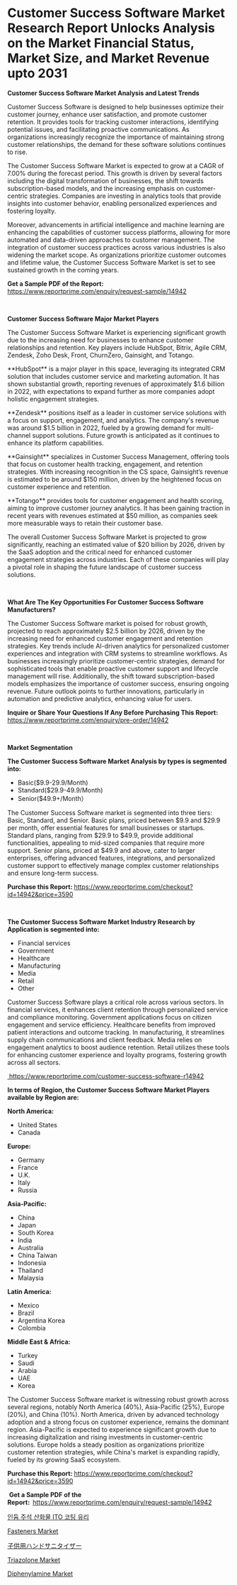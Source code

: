 <p><h1>Customer Success Software Market Research Report Unlocks Analysis on the Market Financial Status, Market Size, and Market Revenue upto 2031</h1></p><p><strong>Customer Success Software Market Analysis and Latest Trends</strong></p>
<p><p>Customer Success Software is designed to help businesses optimize their customer journey, enhance user satisfaction, and promote customer retention. It provides tools for tracking customer interactions, identifying potential issues, and facilitating proactive communications. As organizations increasingly recognize the importance of maintaining strong customer relationships, the demand for these software solutions continues to rise.</p><p>The Customer Success Software Market is expected to grow at a CAGR of 7.00% during the forecast period. This growth is driven by several factors including the digital transformation of businesses, the shift towards subscription-based models, and the increasing emphasis on customer-centric strategies. Companies are investing in analytics tools that provide insights into customer behavior, enabling personalized experiences and fostering loyalty.</p><p>Moreover, advancements in artificial intelligence and machine learning are enhancing the capabilities of customer success platforms, allowing for more automated and data-driven approaches to customer management. The integration of customer success practices across various industries is also widening the market scope. As organizations prioritize customer outcomes and lifetime value, the Customer Success Software Market is set to see sustained growth in the coming years.</p></p>
<p><strong>Get a Sample PDF of the Report:&nbsp;</strong> <a href="https://www.reportprime.com/enquiry/request-sample/14942">https://www.reportprime.com/enquiry/request-sample/14942</a></p>
<p>&nbsp;</p>
<p><strong>Customer Success Software Major Market Players</strong></p>
<p><p>The Customer Success Software Market is experiencing significant growth due to the increasing need for businesses to enhance customer relationships and retention. Key players include HubSpot, Bitrix, Agile CRM, Zendesk, Zoho Desk, Front, ChurnZero, Gainsight, and Totango.</p><p>**HubSpot** is a major player in this space, leveraging its integrated CRM solution that includes customer service and marketing automation. It has shown substantial growth, reporting revenues of approximately $1.6 billion in 2022, with expectations to expand further as more companies adopt holistic engagement strategies.</p><p>**Zendesk** positions itself as a leader in customer service solutions with a focus on support, engagement, and analytics. The company's revenue was around $1.5 billion in 2022, fueled by a growing demand for multi-channel support solutions. Future growth is anticipated as it continues to enhance its platform capabilities.</p><p>**Gainsight** specializes in Customer Success Management, offering tools that focus on customer health tracking, engagement, and retention strategies. With increasing recognition in the CS space, Gainsight’s revenue is estimated to be around $150 million, driven by the heightened focus on customer experience and retention.</p><p>**Totango** provides tools for customer engagement and health scoring, aiming to improve customer journey analytics. It has been gaining traction in recent years with revenues estimated at $50 million, as companies seek more measurable ways to retain their customer base.</p><p>The overall Customer Success Software Market is projected to grow significantly, reaching an estimated value of $20 billion by 2026, driven by the SaaS adoption and the critical need for enhanced customer engagement strategies across industries. Each of these companies will play a pivotal role in shaping the future landscape of customer success solutions.</p></p>
<p>&nbsp;</p>
<p><strong>What Are The Key Opportunities For Customer Success Software Manufacturers?</strong></p>
<p><p>The Customer Success Software market is poised for robust growth, projected to reach approximately $2.5 billion by 2026, driven by the increasing need for enhanced customer engagement and retention strategies. Key trends include AI-driven analytics for personalized customer experiences and integration with CRM systems to streamline workflows. As businesses increasingly prioritize customer-centric strategies, demand for sophisticated tools that enable proactive customer support and lifecycle management will rise. Additionally, the shift toward subscription-based models emphasizes the importance of customer success, ensuring ongoing revenue. Future outlook points to further innovations, particularly in automation and predictive analytics, enhancing value for users.</p></p>
<p><strong>Inquire or Share Your Questions If Any Before Purchasing This Report:</strong> <a href="https://www.reportprime.com/enquiry/pre-order/14942">https://www.reportprime.com/enquiry/pre-order/14942</a></p>
<p>&nbsp;</p>
<p><strong>Market Segmentation</strong></p>
<p><strong>The Customer Success Software Market Analysis by types is segmented into:</strong></p>
<p><ul><li>Basic($9.9-29.9/Month)</li><li>Standard($29.9-49.9/Month)</li><li>Senior($49.9+/Month）</li></ul></p>
<p><p>The Customer Success Software market is segmented into three tiers: Basic, Standard, and Senior. Basic plans, priced between $9.9 and $29.9 per month, offer essential features for small businesses or startups. Standard plans, ranging from $29.9 to $49.9, provide additional functionalities, appealing to mid-sized companies that require more support. Senior plans, priced at $49.9 and above, cater to larger enterprises, offering advanced features, integrations, and personalized customer support to effectively manage complex customer relationships and ensure long-term success.</p></p>
<p><strong>Purchase this Report:&nbsp;</strong><a href="https://www.reportprime.com/checkout?id=14942&price=3590">https://www.reportprime.com/checkout?id=14942&price=3590</a></p>
<p>&nbsp;</p>
<p><strong>The Customer Success Software Market Industry Research by Application is segmented into:</strong></p>
<p><ul><li>Financial services</li><li>Government</li><li>Healthcare</li><li>Manufacturing</li><li>Media</li><li>Retail</li><li>Other</li></ul></p>
<p><p>Customer Success Software plays a critical role across various sectors. In financial services, it enhances client retention through personalized service and compliance monitoring. Government applications focus on citizen engagement and service efficiency. Healthcare benefits from improved patient interactions and outcome tracking. In manufacturing, it streamlines supply chain communications and client feedback. Media relies on engagement analytics to boost audience retention. Retail utilizes these tools for enhancing customer experience and loyalty programs, fostering growth across all sectors.</p></p>
<p><a href="https://www.reportprime.com/customer-success-software-r14942">&nbsp;https://www.reportprime.com/customer-success-software-r14942</a></p>
<p><strong>In terms of Region, the Customer Success Software Market Players available by Region are:</strong></p>
<p>
    <p> <strong> North America: </strong>
        <ul>
            <li>United States</li>
            <li>Canada</li>
        </ul>
        </p> 
    <p> <strong> Europe: </strong>
        <ul>
            <li>Germany</li>
            <li>France</li>
            <li>U.K.</li>
            <li>Italy</li>
            <li>Russia</li>
        </ul>
        </p> 
    <p> <strong> Asia-Pacific: </strong>
        <ul>
            <li>China</li>
            <li>Japan</li>
            <li>South Korea</li>
            <li>India</li>
            <li>Australia</li>
            <li>China Taiwan</li>
            <li>Indonesia</li>
            <li>Thailand</li>
            <li>Malaysia</li>
        </ul>
        </p> 
    <p> <strong> Latin America: </strong>
        <ul>
            <li>Mexico</li>
            <li>Brazil</li>
            <li>Argentina Korea</li>
            <li>Colombia</li>
        </ul>
        </p> 
    <p> <strong> Middle East & Africa: </strong>
        <ul>
            <li>Turkey</li>
            <li>Saudi</li>
            <li>Arabia</li>
            <li>UAE</li>
            <li>Korea</li>
        </ul>
    </p>
    </p>
<p><p>The Customer Success Software market is witnessing robust growth across several regions, notably North America (40%), Asia-Pacific (25%), Europe (20%), and China (10%). North America, driven by advanced technology adoption and a strong focus on customer experience, remains the dominant region. Asia-Pacific is expected to experience significant growth due to increasing digitalization and rising investments in customer-centric solutions. Europe holds a steady position as organizations prioritize customer retention strategies, while China's market is expanding rapidly, fueled by its growing SaaS ecosystem.</p></p>
<p><strong>Purchase this Report: </strong><a href="https://www.reportprime.com/checkout?id=14942&price=3590">https://www.reportprime.com/checkout?id=14942&price=3590</a></p>
<p>&nbsp;<strong>Get a Sample PDF of the Report:&nbsp;&nbsp;</strong><a href="https://www.reportprime.com/enquiry/request-sample/14942">https://www.reportprime.com/enquiry/request-sample/14942</a></p>
<p><strong></strong></p>
<p><p><a href="https://medium.com/@lorenzogirl/%EA%B8%80%EB%A1%9C%EB%B2%8C-%EC%9D%B8%EB%93%90-%EC%A3%BC%EC%84%9D-%EC%82%B0%ED%99%94%EB%AC%BC-ito-%EC%BD%94%ED%8C%85-%EC%9C%A0%EB%A6%AC-%EC%8B%9C%EC%9E%A5-%EB%B6%80%EB%AC%B8-%EC%9C%A0%ED%98%95-%EC%9D%91%EC%9A%A9-%EC%8B%9C%EC%9E%A5-%EC%B0%B8%EC%97%AC%EC%9E%90-%EC%A0%84%EB%9E%B5-%EC%A7%80%EC%97%AD-%EC%84%B1%EC%9E%A5-%ED%86%B5%EC%B0%B0%EB%A0%A5-%EB%B0%8F-%EB%AF%B8%EB%9E%98-%EC%A0%84%EB%A7%9D-2024-2031-c25da9ef2a2c">인듐 주석 산화물 ITO 코팅 유리</a></p><p><a href="https://medium.com/@ruth.gibson8095/the-fasteners-market-prioritizes-cost-control-and-efficiency-enhancement-6eaf2528ed3d">Fasteners Market</a></p><p><a href="https://medium.com/@durgin521/hand-sanitizers-for-kids-market-%E3%81%AE%E3%82%B0%E3%83%AD%E3%83%BC%E3%83%90%E3%83%AB%E5%B8%82%E5%A0%B4%E6%A6%82%E8%A6%81%E3%81%AF-%E4%B8%96%E7%95%8C%E3%81%8A%E3%82%88%E3%81%B3%E4%B8%BB%E8%A6%81%E5%B8%82%E5%A0%B4%E3%81%AB%E3%81%8A%E3%81%91%E3%82%8B%E6%A5%AD%E7%95%8C%E3%81%AB%E5%BD%B1%E9%9F%BF%E3%82%92%E4%B8%8E%E3%81%88%E3%82%8B%E4%B8%BB%E8%A6%81%E3%81%AA%E3%83%88%E3%83%AC%E3%83%B3%E3%83%89%E3%81%AB%E3%81%A4%E3%81%84%E3%81%A6-%E7%8B%AC%E8%87%AA%E3%81%AE%E8%A6%96%E7%82%B9%E3%82%92%E6%8F%90%E4%BE%9B%E3%81%97%E3%81%BE%E3%81%99-4c27b705e764">子供用ハンドサニタイザー</a></p><p><a href="https://issuu.com/reportprime-2/docs/triazolone-market-size-2030.pptx_3e3b2135cd88c3">Triazolone Market</a></p><p><a href="https://medium.com/@ruth.gibson8095/the-diphenylamine-market-report-analyzes-important-operational-and-performance-data-so-one-may-2043cd7af178?postPublishedType=initial">Diphenylamine Market</a></p></p>